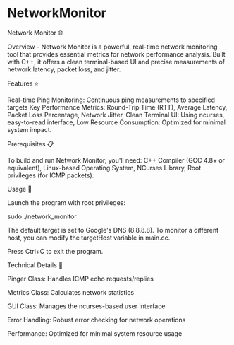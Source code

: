 # NetworkMonitor


Network Monitor 🌐

Overview - 
Network Monitor is a powerful, real-time network monitoring tool that provides essential metrics for network performance analysis. Built with C++, it offers a clean terminal-based UI and precise measurements of network latency, packet loss, and jitter.


Features ⭐

Real-time Ping Monitoring: Continuous ping measurements to specified targets
Key Performance Metrics:
Round-Trip Time (RTT),
Average Latency,
Packet Loss Percentage,
Network Jitter,
Clean Terminal UI: Using ncurses, easy-to-read interface,
Low Resource Consumption: Optimized for minimal system impact.

Prerequisites 📋

To build and run Network Monitor, you'll need:
C++ Compiler (GCC 4.8+ or equivalent),
Linux-based Operating System,
NCurses Library,
Root privileges (for ICMP packets).


Usage 🚀

Launch the program with root privileges:

sudo ./network_monitor

The default target is set to Google's DNS (8.8.8.8). To monitor a different host, you can modify the targetHost variable in main.cc.


Press Ctrl+C to exit the program.


Technical Details 🔧

Pinger Class: Handles ICMP echo requests/replies

Metrics Class: Calculates network statistics

GUI Class: Manages the ncurses-based user interface

Error Handling: Robust error checking for network operations

Performance: Optimized for minimal system resource usage
